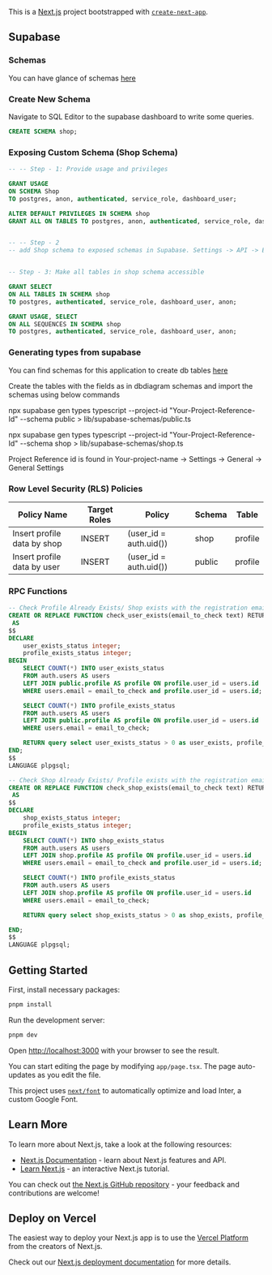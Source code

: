 This is a [Next.js](https://nextjs.org/) project bootstrapped with [`create-next-app`](https://github.com/vercel/next.js/tree/canary/packages/create-next-app).



## Supabase
### Schemas

You can have glance of schemas [here](https://dbdiagram.io/d/64d8fe8a02bd1c4a5eb3e22b)

### Create New Schema

Navigate to SQL Editor to the supabase dashboard to write some queries.

```sql
CREATE SCHEMA shop;

```

### Exposing Custom Schema (Shop Schema)
```sql
-- -- Step - 1: Provide usage and privileges

GRANT USAGE 
ON SCHEMA Shop 
TO postgres, anon, authenticated, service_role, dashboard_user;

ALTER DEFAULT PRIVILEGES IN SCHEMA shop
GRANT ALL ON TABLES TO postgres, anon, authenticated, service_role, dashboard_user;


-- -- Step - 2
-- add Shop schema to exposed schemas in Supabase. Settings -> API -> Exposed Schemas -> Add shop from drop down 


-- Step - 3: Make all tables in shop schema accessible

GRANT SELECT
ON ALL TABLES IN SCHEMA shop 
TO postgres, authenticated, service_role, dashboard_user, anon;

GRANT USAGE, SELECT 
ON ALL SEQUENCES IN SCHEMA shop 
TO postgres, authenticated, service_role, dashboard_user, anon;

```

### Generating types from supabase

You can find schemas for this application to create db tables [here](https://dbdiagram.io/d/64d8fe8a02bd1c4a5eb3e22b)

Create the tables with the fields as in dbdiagram schemas and import the schemas using below commands

npx supabase gen types typescript --project-id "Your-Project-Reference-Id" --schema public > lib/supabase-schemas/public.ts

npx supabase gen types typescript --project-id "Your-Project-Reference-Id" --schema shop > lib/supabase-schemas/shop.ts

Project Reference id is found in Your-project-name -> Settings -> General -> General Settings


### Row Level Security (RLS) Policies

Policy Name | Target Roles | Policy | Schema | Table
------------|--------------|------------|--------------|------------|
Insert profile data by shop | INSERT | (user_id = auth.uid()) | shop | profile|
Insert profile data by user | INSERT | (user_id = auth.uid()) | public | profile|

### RPC Functions

```sql
-- Check Profile Already Exists/ Shop exists with the registration email
CREATE OR REPLACE FUNCTION check_user_exists(email_to_check text) RETURNS TABLE(user_exists boolean, profile_exists boolean) security definer
 AS
$$
DECLARE
    user_exists_status integer;
    profile_exists_status integer;
BEGIN
    SELECT COUNT(*) INTO user_exists_status
    FROM auth.users AS users
    LEFT JOIN public.profile AS profile ON profile.user_id = users.id
    WHERE users.email = email_to_check and profile.user_id = users.id;

    SELECT COUNT(*) INTO profile_exists_status
    FROM auth.users AS users
    LEFT JOIN public.profile AS profile ON profile.user_id = users.id
    WHERE users.email = email_to_check;

    RETURN query select user_exists_status > 0 as user_exists, profile_exists_status > 0 as profile_exists;
END;
$$
LANGUAGE plpgsql;

```

```sql
-- Check Shop Already Exists/ Profile exists with the registration email
CREATE OR REPLACE FUNCTION check_shop_exists(email_to_check text) RETURNS TABLE(shop_exists boolean, profile_exists boolean) security definer
 AS
$$
DECLARE
    shop_exists_status integer;
    profile_exists_status integer;
BEGIN
    SELECT COUNT(*) INTO shop_exists_status
    FROM auth.users AS users
    LEFT JOIN shop.profile AS profile ON profile.user_id = users.id
    WHERE users.email = email_to_check and profile.user_id = users.id;

    SELECT COUNT(*) INTO profile_exists_status
    FROM auth.users AS users
    LEFT JOIN shop.profile AS profile ON profile.user_id = users.id
    WHERE users.email = email_to_check;

    RETURN query select shop_exists_status > 0 as shop_exists, profile_exists_status > 0 as profile_exists;

END;
$$
LANGUAGE plpgsql;

```



## Getting Started

First, install necessary packages:

```bash
pnpm install
```

Run the development server:

```bash
pnpm dev
```

Open [http://localhost:3000](http://localhost:3000) with your browser to see the result.

You can start editing the page by modifying `app/page.tsx`. The page auto-updates as you edit the file.

This project uses [`next/font`](https://nextjs.org/docs/basic-features/font-optimization) to automatically optimize and load Inter, a custom Google Font.

## Learn More

To learn more about Next.js, take a look at the following resources:

- [Next.js Documentation](https://nextjs.org/docs) - learn about Next.js features and API.
- [Learn Next.js](https://nextjs.org/learn) - an interactive Next.js tutorial.

You can check out [the Next.js GitHub repository](https://github.com/vercel/next.js/) - your feedback and contributions are welcome!

## Deploy on Vercel

The easiest way to deploy your Next.js app is to use the [Vercel Platform](https://vercel.com/new?utm_medium=default-template&filter=next.js&utm_source=create-next-app&utm_campaign=create-next-app-readme) from the creators of Next.js.

Check out our [Next.js deployment documentation](https://nextjs.org/docs/deployment) for more details.
